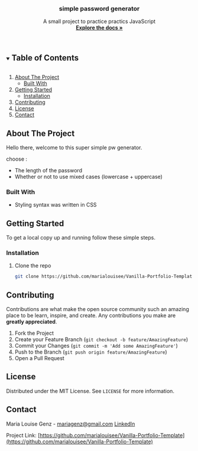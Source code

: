<!-- PROJECT LOGO -->
<br />
<p align="center">
  <a href="https://github.com/marialouisee/Vanilla-Portfolio-Template">
  </a>

  <h3 align="center">simple password generator</h3>

  <p align="center">
    A small project to practice practics JavaScript
    <br />
    <a href="https://github.com/marialouisee/Vanilla-Portfolio-Template"><strong>Explore the docs »</strong></a>
    <br />
    <br />
    <!-- <a href="https://github.com/marialouisee/Vanilla-Portfolio-Template">View Demo</a>
    ·
    <a href="https://github.com/marialouisee/Vanilla-Portfolio-Template/issues">Report Bug</a>
    ·
    <a href="https://github.com/marialouisee/Vanilla-Portfolio-Template/issues">Request Feature</a> -->
  </p>
</p>



<!-- TABLE OF CONTENTS -->
<details open="open">
  <summary><h2 style="display: inline-block">Table of Contents</h2></summary>
  <ol>
    <li>
      <a href="#about-the-project">About The Project</a>
      <ul>
        <li><a href="#built-with">Built With</a></li>
      </ul>
    </li>
    <li>
      <a href="#getting-started">Getting Started</a>
      <ul>
        <li><a href="#installation">Installation</a></li>
      </ul>
    </li>
    <li><a href="#contributing">Contributing</a></li>
    <li><a href="#license">License</a></li>
    <li><a href="#contact">Contact</a></li>
  </ol>
</details>



<!-- ABOUT THE PROJECT -->
## About The Project
Hello there, welcome to this super simple pw generator.

choose :
- The length of the password
- Whether or not to use mixed cases (lowercase + uppercase)



### Built With

* Styling syntax was written in CSS


<!-- GETTING STARTED -->
## Getting Started

To get a local copy up and running follow these simple steps.


### Installation

1. Clone the repo
   ```sh
   git clone https://github.com/marialouisee/Vanilla-Portfolio-Template.git
   ```

<!-- ROADMAP
## Roadmap


 -->


<!-- CONTRIBUTING -->
## Contributing

Contributions are what make the open source community such an amazing place to be learn, inspire, and create. Any contributions you make are **greatly appreciated**.

1. Fork the Project
2. Create your Feature Branch (`git checkout -b feature/AmazingFeature`)
3. Commit your Changes (`git commit -m 'Add some AmazingFeature'`)
4. Push to the Branch (`git push origin feature/AmazingFeature`)
5. Open a Pull Request



<!-- LICENSE -->
## License

Distributed under the MIT License. See `LICENSE` for more information.



<!-- CONTACT -->
## Contact

Maria Louise Genz - mariagenz@gmail.com
[LinkedIn](www.linkedin.com/in/maria-louise-genz)

Project Link: [https://github.com/marialouisee/Vanilla-Portfolio-Template](https://github.com/marialouisee/Vanilla-Portfolio-Template)

